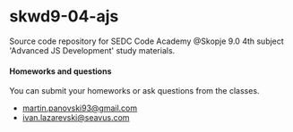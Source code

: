 # skwd9-04-ajs
Source code repository for SEDC Code Academy @Skopje 9.0 4th subject 'Advanced JS Development' study materials.

#### Homeworks and questions

You can submit your homeworks or ask questions from the classes.
* martin.panovski93@gmail.com
* ivan.lazarevski@seavus.com